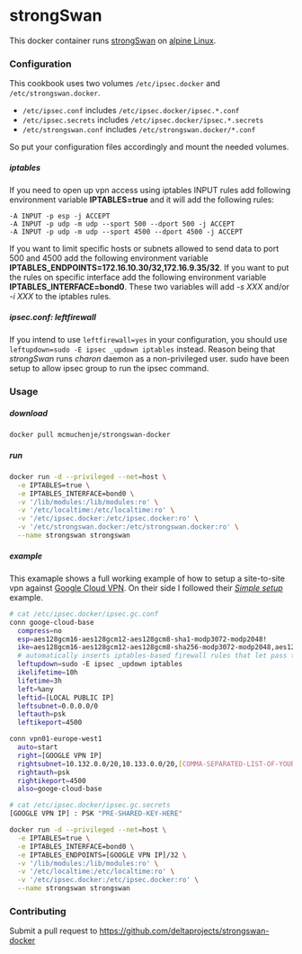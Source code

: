 strongSwan
==========

This docker container runs [strongSwan](https://strongswan.org/) on [alpine Linux](https://alpinelinux.org/).

### Configuration
This cookbook uses two volumes `/etc/ipsec.docker` and `/etc/strongswan.docker`.

* `/etc/ipsec.conf` includes `/etc/ipsec.docker/ipsec.*.conf`
* `/etc/ipsec.secrets` includes `/etc/ipsec.docker/ipsec.*.secrets`
* `/etc/strongswan.conf` includes `/etc/strongswan.docker/*.conf`

So put your configuration files accordingly and mount the needed volumes.

##### iptables
If you need to open up vpn access using iptables INPUT rules add following environment variable **IPTABLES=true** and it will add the following rules:

```
-A INPUT -p esp -j ACCEPT
-A INPUT -p udp -m udp --sport 500 --dport 500 -j ACCEPT
-A INPUT -p udp -m udp --sport 4500 --dport 4500 -j ACCEPT
```

If you want to limit specific hosts or subnets allowed to send data to port 500 and 4500 add the following environment variable **IPTABLES_ENDPOINTS=172.16.10.30/32,172.16.9.35/32**.
If you want to put the rules on specific interface add the following environment variable **IPTABLES_INTERFACE=bond0**.
These two variables will add *-s XXX* and/or *-i XXX* to the iptables rules.


##### ipsec.conf: leftfirewall
If you intend to use `leftfirewall=yes` in your configuration, you should use `leftupdown=sudo -E ipsec _updown iptables` instead. Reason being that *strongSwan* runs *charon* daemon as a non-privileged user. sudo have been setup to allow ipsec group to run the ipsec command.

### Usage

##### download
```bash
docker pull mcmuchenje/strongswan-docker
```

##### run
```bash
docker run -d --privileged --net=host \
  -e IPTABLES=true \
  -e IPTABLES_INTERFACE=bond0 \
  -v '/lib/modules:/lib/modules:ro' \
  -v '/etc/localtime:/etc/localtime:ro' \
  -v '/etc/ipsec.docker:/etc/ipsec.docker:ro' \
  -v '/etc/strongswan.docker:/etc/strongswan.docker:ro' \
  --name strongswan strongswan
```

##### example
This examaple shows a full working example of how to setup a site-to-site vpn against [Google Cloud VPN](https://cloud.google.com/compute/docs/vpn/overview).
On their side I followed their [*Simple setup*](https://cloud.google.com/compute/docs/vpn/creating-vpns#simple_setup) example.

```bash
# cat /etc/ipsec.docker/ipsec.gc.conf
conn googe-cloud-base
  compress=no
  esp=aes128gcm16-aes128gcm12-aes128gcm8-sha1-modp3072-modp2048!
  ike=aes128gcm16-aes128gcm12-aes128gcm8-sha256-modp3072-modp2048,aes128gcm16-aes128gcm12-aes128gcm8-sha1-modp3072-modp2048!
  # automatically inserts iptables-based firewall rules that let pass the tunneled traffic
  leftupdown=sudo -E ipsec _updown iptables
  ikelifetime=10h
  lifetime=3h
  left=%any
  leftid=[LOCAL PUBLIC IP]
  leftsubnet=0.0.0.0/0
  leftauth=psk
  leftikeport=4500

conn vpn01-europe-west1
  auto=start
  right=[GOOGLE VPN IP]
  rightsubnet=10.132.0.0/20,10.133.0.0/20,[COMMA-SEPARATED-LIST-OF-YOUR-GOOGLE-SUBNETS]
  rightauth=psk
  rightikeport=4500
  also=googe-cloud-base
```

```bash
# cat /etc/ipsec.docker/ipsec.gc.secrets
[GOOGLE VPN IP] : PSK "PRE-SHARED-KEY-HERE"
```

```bash
docker run -d --privileged --net=host \
  -e IPTABLES=true \
  -e IPTABLES_INTERFACE=bond0 \
  -e IPTABLES_ENDPOINTS=[GOOGLE VPN IP]/32 \
  -v '/lib/modules:/lib/modules:ro' \
  -v '/etc/localtime:/etc/localtime:ro' \
  -v '/etc/ipsec.docker:/etc/ipsec.docker:ro' \
  --name strongswan strongswan
```

### Contributing

Submit a pull request to https://github.com/deltaprojects/strongswan-docker
